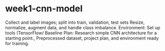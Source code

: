 # week1-cnn-model
Collect and label images; split into train, validation, test sets Resize, normalize, augment data, and handle class imbalance. Environment: Set up tools (TensorFlow/ Baseline Plan: Research simple CNN architecture for a starting point., Preprocessed dataset, project plan, and environment ready for training.
